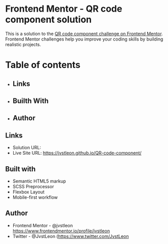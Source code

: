 # Frontend Mentor - QR code component solution

This is a solution to the [QR code component challenge on Frontend Mentor](https://www.frontendmentor.io/challenges/qr-code-component-iux_sIO_H). Frontend Mentor challenges help you improve your coding skills by building realistic projects. 


# Table of contents

- ## Links
- ## Builth With
- ## Author


## Links

- Solution URL: 
- Live Site URL: https://jvstleon.github.io/QR-code-component/


## Built with

- Semantic HTML5 markup
- SCSS Preprocessor
- Flexbox Layout
- Mobile-first workflow


## Author

- Frontend Mentor - @jvstleon https://www.frontendmentor.io/profile/jvstleon
- Twitter - @JvstLeon (https://www.twitter.com/JvstLeon
